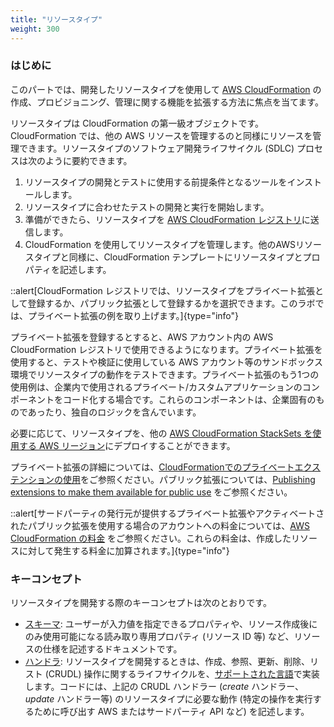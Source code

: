```yaml
---
title: "リソースタイプ"
weight: 300
---
```


### はじめに

このパートでは、開発したリソースタイプを使用して [AWS CloudFormation](https://aws.amazon.com/jp/cloudformation/) の作成、プロビジョニング、管理に関する機能を拡張する方法に焦点を当てます。

リソースタイプは CloudFormation の第一級オブジェクトです。CloudFormation では、他の AWS リソースを管理するのと同様にリソースを管理できます。リソースタイプのソフトウェア開発ライフサイクル (SDLC) プロセスは次のように要約できます。

1.  リソースタイプの開発とテストに使用する前提条件となるツールをインストールします。
2.  リソースタイプに合わせたテストの開発と実行を開始します。
3.  準備ができたら、リソースタイプを [AWS CloudFormation レジストリ](https://docs.aws.amazon.com/ja_jp/AWSCloudFormation/latest/UserGuide/registry.html)に送信します。
4.  CloudFormation を使用してリソースタイプを管理します。他のAWSリソースタイプと同様に、CloudFormation テンプレートにリソースタイプとプロパティを記述します。

::alert[CloudFormation レジストリでは、リソースタイプをプライベート拡張として登録するか、パブリック拡張として登録するかを選択できます。このラボでは、プライベート拡張の例を取り上げます。]{type="info"}

プライベート拡張を登録するとすると、AWS アカウント内の AWS CloudFormation レジストリで使用できるようになります。プライベート拡張を使用すると、テストや検証に使用している AWS アカウント等のサンドボックス環境でリソースタイプの動作をテストできます。プライベート拡張のもう1つの使用例は、企業内で使用されるプライベート/カスタムアプリケーションのコンポーネントをコード化する場合です。これらのコンポーネントは、企業固有のものであったり、独自のロジックを含んでいます。

必要に応じて、リソースタイプを、他の [AWS CloudFormation StackSets を使用する AWS リージョン](https://docs.aws.amazon.com/ja_jp/cloudformation-cli/latest/userguide/publish-extension-stacksets.html)にデプロイすることができます。

プライベート拡張の詳細については、[CloudFormationでのプライベートエクステンションの使用](https://docs.aws.amazon.com/ja_jp/AWSCloudFormation/latest/UserGuide/registry-private.html)をご参照ください。パブリック拡張については、[Publishing extensions to make them available for public use](https://docs.aws.amazon.com/ja_jp/cloudformation-cli/latest/userguide/publish-extension.html) をご参照ください。

::alert[サードパーティの発行元が提供するプライベート拡張やアクティベートされたパブリック拡張を使用する場合のアカウントへの料金については、[AWS CloudFormation の料金](https://aws.amazon.com/jp/cloudformation/pricing/) をご参照ください。これらの料金は、作成したリソースに対して発生する料金に加算されます。]{type="info"}

### キーコンセプト

リソースタイプを開発する際のキーコンセプトは次のとおりです。

* [スキーマ](https://docs.aws.amazon.com/ja_jp/cloudformation-cli/latest/userguide/resource-type-schema.html): ユーザーが入力値を指定できるプロパティや、リソース作成後にのみ使用可能になる読み取り専用プロパティ (リソース ID 等) など、リソースの仕様を記述するドキュメントです。
* [ハンドラ](https://docs.aws.amazon.com/ja_jp/cloudformation-cli/latest/userguide/resource-type-develop.html#resource-type-develop-implement-handlers): リソースタイプを開発するときは、作成、参照、更新、削除、リスト (CRUDL) 操作に関するライフサイクルを、[サポートされた言語](https://github.com/aws-cloudformation/cloudformation-cli#supported-plugins)で実装します。コードには、上記の CRUDL ハンドラー (*create* ハンドラー、*update* ハンドラー等) のリソースタイプに必要な動作 (特定の操作を実行するために呼び出す AWS またはサードパーティ API など) を記述します。
